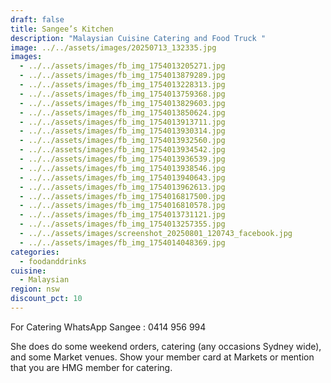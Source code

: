 ```yaml
---
draft: false
title: Sangee’s Kitchen
description: "Malaysian Cuisine Catering and Food Truck "
image: ../../assets/images/20250713_132335.jpg
images:
  - ../../assets/images/fb_img_1754013205271.jpg
  - ../../assets/images/fb_img_1754013879289.jpg
  - ../../assets/images/fb_img_1754013228313.jpg
  - ../../assets/images/fb_img_1754013759368.jpg
  - ../../assets/images/fb_img_1754013829603.jpg
  - ../../assets/images/fb_img_1754013850624.jpg
  - ../../assets/images/fb_img_1754013913711.jpg
  - ../../assets/images/fb_img_1754013930314.jpg
  - ../../assets/images/fb_img_1754013932560.jpg
  - ../../assets/images/fb_img_1754013934542.jpg
  - ../../assets/images/fb_img_1754013936539.jpg
  - ../../assets/images/fb_img_1754013938546.jpg
  - ../../assets/images/fb_img_1754013940643.jpg
  - ../../assets/images/fb_img_1754013962613.jpg
  - ../../assets/images/fb_img_1754016817500.jpg
  - ../../assets/images/fb_img_1754016810578.jpg
  - ../../assets/images/fb_img_1754013731121.jpg
  - ../../assets/images/fb_img_1754013257355.jpg
  - ../../assets/images/screenshot_20250801_120743_facebook.jpg
  - ../../assets/images/fb_img_1754014048369.jpg
categories:
  - foodanddrinks
cuisine:
  - Malaysian
region: nsw
discount_pct: 10
---
```


For Catering WhatsApp Sangee : 0414 956 994

She does do some weekend orders, catering (any occasions Sydney wide), and some Market venues. Show your member card at Markets or mention that you are HMG member for catering.
